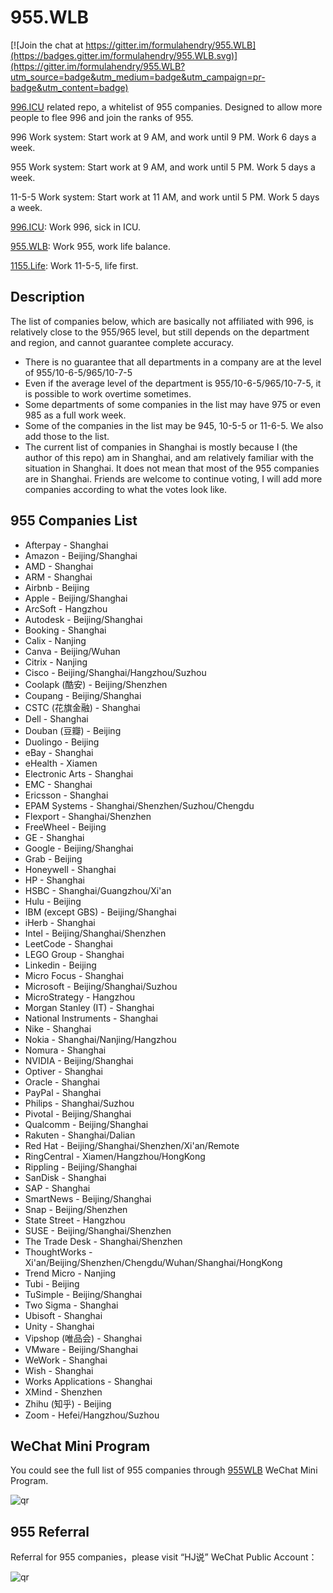 # 955.WLB

[![Join the chat at https://gitter.im/formulahendry/955.WLB](https://badges.gitter.im/formulahendry/955.WLB.svg)](https://gitter.im/formulahendry/955.WLB?utm_source=badge&utm_medium=badge&utm_campaign=pr-badge&utm_content=badge)

[996.ICU](https://github.com/996icu/996.ICU) related repo, a whitelist of 955 companies. Designed to allow more people to flee 996 and join the ranks of 955.

996 Work system: Start work at 9 AM, and work until 9 PM. Work 6 days a week.

955 Work system: Start work at 9 AM, and work until 5 PM. Work 5 days a week.

11-5-5 Work system: Start work at 11 AM, and work until 5 PM. Work 5 days a week.

[996.ICU](https://github.com/996icu/996.ICU): Work 996, sick in ICU.

[955.WLB](https://github.com/formulahendry/955.WLB): Work 955, work life balance.

[1155.Life](https://github.com/formulahendry/1155.Life): Work 11-5-5, life first.

## Description

The list of companies below, which are basically not affiliated with 996, is relatively close to the 955/965 level, but still depends on the department and region, and cannot guarantee complete accuracy.

* There is no guarantee that all departments in a company are at the level of 955/10-6-5/965/10-7-5
* Even if the average level of the department is 955/10-6-5/965/10-7-5, it is possible to work overtime sometimes.
* Some departments of some companies in the list may have 975 or even 985 as a full work week.
* Some of the companies in the list may be 945, 10-5-5 or 11-6-5. We also add those to the list.
* The current list of companies in Shanghai is mostly because I (the author of this repo) am in Shanghai, and am relatively familiar with the situation in Shanghai. It does not mean that most of the 955 companies are in Shanghai. Friends are welcome to continue voting, I will add more companies according to what the votes look like.

## 955 Companies List

* Afterpay - Shanghai
* Amazon - Beijing/Shanghai
* AMD - Shanghai
* ARM - Shanghai
* Airbnb - Beijing
* Apple - Beijing/Shanghai
* ArcSoft - Hangzhou
* Autodesk - Beijing/Shanghai
* Booking - Shanghai
* Calix - Nanjing
* Canva - Beijing/Wuhan
* Citrix - Nanjing
* Cisco - Beijing/Shanghai/Hangzhou/Suzhou
* Coolapk (酷安) - Beijing/Shenzhen
* Coupang - Beijing/Shanghai
* CSTC (花旗金融) - Shanghai
* Dell - Shanghai
* Douban (豆瓣) - Beijing
* Duolingo - Beijing
* eBay - Shanghai
* eHealth - Xiamen
* Electronic Arts - Shanghai
* EMC - Shanghai
* Ericsson - Shanghai
* EPAM Systems - Shanghai/Shenzhen/Suzhou/Chengdu
* Flexport - Shanghai/Shenzhen
* FreeWheel - Beijing
* GE - Shanghai
* Google - Beijing/Shanghai
* Grab - Beijing
* Honeywell - Shanghai
* HP - Shanghai
* HSBC - Shanghai/Guangzhou/Xi'an
* Hulu - Beijing
* IBM (except GBS) - Beijing/Shanghai
* iHerb - Shanghai
* Intel - Beijing/Shanghai/Shenzhen
* LeetCode - Shanghai
* LEGO Group - Shanghai
* Linkedin - Beijing
* Micro Focus - Shanghai
* Microsoft - Beijing/Shanghai/Suzhou
* MicroStrategy - Hangzhou
* Morgan Stanley (IT) - Shanghai
* National Instruments - Shanghai
* Nike - Shanghai
* Nokia - Shanghai/Nanjing/Hangzhou
* Nomura - Shanghai
* NVIDIA - Beijing/Shanghai
* Optiver - Shanghai
* Oracle - Shanghai
* PayPal - Shanghai
* Philips - Shanghai/Suzhou
* Pivotal - Beijing/Shanghai
* Qualcomm - Beijing/Shanghai
* Rakuten - Shanghai/Dalian
* Red Hat - Beijing/Shanghai/Shenzhen/Xi'an/Remote
* RingCentral - Xiamen/Hangzhou/HongKong
* Rippling - Beijing/Shanghai
* SanDisk - Shanghai
* SAP - Shanghai
* SmartNews - Beijing/Shanghai
* Snap - Beijing/Shenzhen
* State Street - Hangzhou
* SUSE - Beijing/Shanghai/Shenzhen
* The Trade Desk - Shanghai/Shenzhen
* ThoughtWorks - Xi'an/Beijing/Shenzhen/Chengdu/Wuhan/Shanghai/HongKong
* Trend Micro - Nanjing
* Tubi - Beijing
* TuSimple - Beijing/Shanghai
* Two Sigma - Shanghai
* Ubisoft - Shanghai
* Unity - Shanghai
* Vipshop (唯品会) - Shanghai
* VMware - Beijing/Shanghai
* WeWork - Shanghai
* Wish - Shanghai
* Works Applications - Shanghai
* XMind - Shenzhen
* Zhihu (知乎) - Beijing
* Zoom - Hefei/Hangzhou/Suzhou

## WeChat Mini Program

You could see the full list of 955 companies through [955WLB](https://github.com/formulahendry/weapp-955-wlb) WeChat Mini Program.

![qr](https://s1.ax1x.com/2020/08/07/ahUfFx.jpg)

## 955 Referral

Referral for 955 companies，please visit “HJ说” WeChat Public Account：

![qr](https://s2.ax1x.com/2019/05/16/E7vSSJ.jpg)
